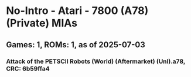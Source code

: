 # No-Intro - Atari - 7800 (A78) (Private) MIAs
## Games: 1, ROMs: 1, as of 2025-07-03

### Attack of the PETSCII Robots (World) (Aftermarket) (Unl).a78, CRC: 6b59ffa4
